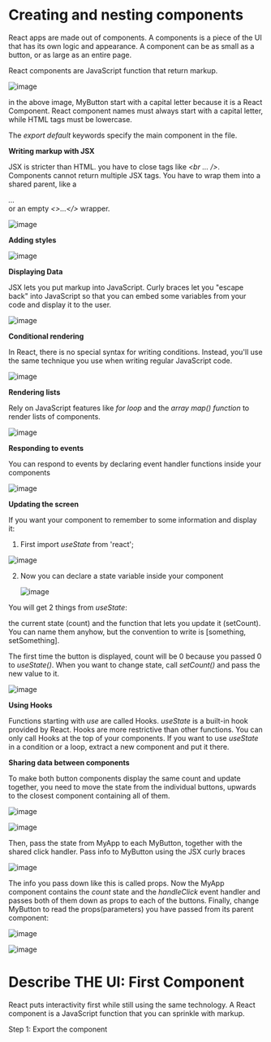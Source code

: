 # Creating and nesting components

React apps are made out of components. A components is a piece of the UI that has its own logic and appearance. 
A component can be as small as a button, or as large as an entire page.

React components are JavaScript function that return markup.

![image](https://github.com/user-attachments/assets/af1cf1cf-e518-4b48-a5ea-a135240c1538)

in the above image, MyButton start with a capital letter because it is a React Component. React component names must always start with a capital letter, while HTML tags must be lowercase.

The *export default* keywords specify the main component in the file.

**Writing markup with JSX**

JSX is stricter than HTML. you have to close tags like *<br ... />*. Components cannot return multiple JSX tags. You have to wrap them into a shared parent, like a *<div>...</div>* or an empty *<>...</>* wrapper.

![image](https://github.com/user-attachments/assets/4558cbb9-af83-45b1-bf56-fddbc0de6ab1)

**Adding styles**

![image](https://github.com/user-attachments/assets/26c2a325-88fe-4cd8-a471-24a21fbf90fa)

**Displaying Data**

JSX lets you put markup into JavaScript. Curly braces let you "escape back" into JavaScript so that you can embed some variables from your code and display it to the user.

![image](https://github.com/user-attachments/assets/63ea8704-35e2-4fd7-a2b7-e8ed696f9819)

**Conditional rendering**

In React, there is no special syntax for writing conditions. Instead, you'll use the same technique you use when writing regular JavaScript code. 

![image](https://github.com/user-attachments/assets/70673480-c4d8-4f9d-a7e9-20b5577ee568)

**Rendering lists**

Rely on JavaScript features like *for loop* and the *array map() function* to render lists of components.

![image](https://github.com/user-attachments/assets/8fbff0a9-26ab-40a5-b0c6-6237bcc7bee4)

**Responding to events**

You can respond to events by declaring event handler functions inside your components

![image](https://github.com/user-attachments/assets/629608ac-5dd6-4849-b858-a5bd5e4aa37a)


**Updating the screen**

If you want your component to remember to some information and display it:

  1. First import *useState* from 'react';
     
  ![image](https://github.com/user-attachments/assets/7515d074-d230-4d78-8890-e3c7282101c3)

  2. Now you can declare a state variable inside your component

     ![image](https://github.com/user-attachments/assets/e576abe5-5b6b-4314-8db7-07a635d3b301)

You will get 2 things from *useState*: 

  the current state (count) and the function that lets you update it (setCount). You can name them anyhow, but the convention to write is [something, setSomething].

  The first time the button is displayed, count will be 0 because you passed 0 to *useState()*. When you want to change state, call *setCount()* and pass the new value to it.

![image](https://github.com/user-attachments/assets/03ddb966-c424-4d27-ad59-8b90f011835e)

**Using Hooks**

Functions starting with *use* are called Hooks. *useState* is a built-in hook provided by React. Hooks are more restrictive than other functions. You can only call Hooks at the top of your components. If you want to use *useState* in a condition or a loop, extract a new component and put it there.

**Sharing data between components**

To make both button components display the same count and update together, you need to move the state from the individual buttons, upwards to the closest component containing all of them.

![image](https://github.com/user-attachments/assets/0e3e5811-4422-4e10-a41f-e67b5914eb89)

![image](https://github.com/user-attachments/assets/e71f619d-7711-4a42-8a6c-e04f2b78025d)

Then, pass the state from MyApp to each MyButton, together with the shared click handler. Pass info to MyButton using the JSX curly braces

![image](https://github.com/user-attachments/assets/45221c7a-f752-42a8-9321-f508335b82ad)

The info you pass down like this is called props. Now the MyApp component contains the *count* state and the *handleClick* event handler and passes both of them down as props to each of the buttons. Finally, change MyButton to read the props(parameters) you have passed from its parent component:

![image](https://github.com/user-attachments/assets/af46ba58-e176-491d-8234-450173084353)

![image](https://github.com/user-attachments/assets/1dcd65a3-8553-48cf-b3e2-4fbe38346667)

# Describe THE UI: First Component

React puts interactivity first while still using the same technology. A React component is a JavaScript function that you can sprinkle with markup.

Step 1: Export the component
